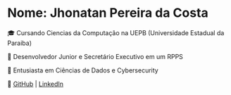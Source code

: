 # Nome: Jhonatan Pereira da Costa

🎓 Cursando Ciencias da Computação na UEPB (Universidade Estadual da Paraiba)

💼 Desenvolvedor Junior e Secretário Executivo em um RPPS

🚀 Entusiasta em Ciências de Dados e Cybersecurity

🔗 [GitHub](https://github.com/Jhonatan-Pereira17) | [LinkedIn](https://www.linkedin.com/in/jhonatan-pereira-da-costa-5a6b57365/)